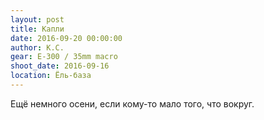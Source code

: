 ```yaml
---
layout: post
title: Капли
date: 2016-09-20 00:00:00
author: К.С.
gear: E-300 / 35mm macro
shoot_date: 2016-09-16
location: Ёль-база
---
```


Ещё немного осени, если кому-то мало того, что вокруг.
